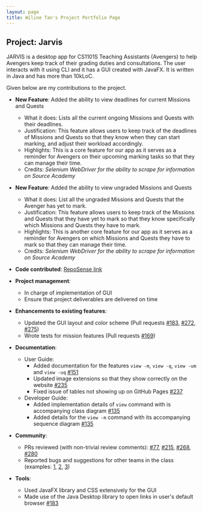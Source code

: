 ```yaml
---
layout: page
title: Wiline Tan's Project Portfolio Page
---
```


## Project: Jarvis

JARVIS is a desktop app for CS1101S Teaching Assistants (Avengers) to help Avengers keep track of their grading duties and consultations.
The user interacts with it using CLI and it has a GUI created with JavaFX. It is written in Java and has more than 10kLoC.

Given below are my contributions to the project.

* **New Feature**: Added the ability to view deadlines for current Missions and Quests
  * What it does: Lists all the current ongoing Missions and Quests with their deadlines.
  * Justification: This feature allows users to keep track of the deadlines of Missions and Quests so that they know
  when they can start marking, and adjust their workload accordingly.
  * Highlights: This is a core feature for our app as it serves as a reminder for Avengers on their upcoming marking tasks
  so that they can manage their time.
  * Credits: *Selenium WebDriver for the ability to scrape for information on Source Academy*
  
* **New Feature**: Added the ability to view ungraded Missions and Quests
  * What it does: List all the ungraded Missions and Quests that the Avenger has yet to mark.
  * Justification: This feature allows users to keep track of the Missions and Quests that they have yet to mark so
  that they know specifically which Missions and Quests they have to mark.
  * Highlights: This is another core feature for our app as it serves as a reminder for Avengers on which Missions and Quests
  they have to mark so that they can manage their time.
  * Credits: *Selenium WebDriver for the ability to scrape for information on Source Academy*

* **Code contributed**: [RepoSense link](https://nus-cs2103-ay2021s1.github.io/tp-dashboard/#breakdown=true&search=wilinetan)

* **Project management**:
  * In charge of implementation of GUI
  * Ensure that project deliverables are delivered on time

* **Enhancements to existing features**:
  * Updated the GUI layout and color scheme (Pull requests [\#183](https://github.com/AY2021S1-CS2103T-W11-2/tp/pull/183), [\#272](https://github.com/AY2021S1-CS2103T-W11-2/tp/pull/272), [\#275](https://github.com/AY2021S1-CS2103T-W11-2/tp/pull/275))
  * Wrote tests for mission features (Pull requests [\#169](https://github.com/AY2021S1-CS2103T-W11-2/tp/pull/169))

* **Documentation**:
  * User Guide:
    * Added documentation for the features `view -m`, `view -q`, `view -um` and `view -uq` [\#151](https://github.com/AY2021S1-CS2103T-W11-2/tp/pull/151)
    * Updated image extensions so that they show correctly on the website [\#235](https://github.com/AY2021S1-CS2103T-W11-2/tp/pull/235)
    * Fixed issue of tables not showing up on GitHub Pages [\#237](https://github.com/AY2021S1-CS2103T-W11-2/tp/pull/237)
  * Developer Guide:
    * Added implementation details of `view` command with is accompanying class diagram [\#135](https://github.com/AY2021S1-CS2103T-W11-2/tp/pull/135)
    * Added details for the `view -m` command with its accompanying sequence diagram [\#135](https://github.com/AY2021S1-CS2103T-W11-2/tp/pull/135)

* **Community**:
  * PRs reviewed (with non-trivial review comments): [\#77](https://github.com/AY2021S1-CS2103T-W11-2/tp/pull/77), [\#215](https://github.com/AY2021S1-CS2103T-W11-2/tp/pull/215), [\#268](https://github.com/AY2021S1-CS2103T-W11-2/tp/pull/268), [\#280](https://github.com/AY2021S1-CS2103T-W11-2/tp/pull/288)
  * Reported bugs and suggestions for other teams in the class (examples: [1](https://github.com/AY2021S1-CS2103T-W17-3/tp/issues/170), [2](https://github.com/AY2021S1-CS2103T-W17-3/tp/issues/172), [3](https://github.com/AY2021S1-CS2103T-W17-3/tp/issues/173))

* **Tools**:
  * Used JavaFX library and CSS extensively for the GUI 
  * Made use of the Java Desktop library to open links in user's default browser [\#183](https://github.com/AY2021S1-CS2103T-W11-2/tp/pull/183)
